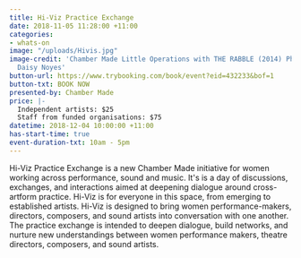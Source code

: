```yaml
---
title: Hi-Viz Practice Exchange
date: 2018-11-05 11:28:00 +11:00
categories:
- whats-on
image: "/uploads/Hivis.jpg"
image-credit: 'Chamber Made Little Operations with THE RABBLE (2014) Photo credit:
  Daisy Noyes'
button-url: https://www.trybooking.com/book/event?eid=432233&bof=1
button-txt: BOOK NOW
presented-by: Chamber Made
price: |-
  Independent artists: $25
  Staff from funded organisations: $75
datetime: 2018-12-04 10:00:00 +11:00
has-start-time: true
event-duration-txt: 10am - 5pm
---
```


Hi-Viz Practice Exchange is a new Chamber Made initiative for women working across performance, sound and music. It's is a day of discussions, exchanges, and interactions aimed at deepening dialogue around cross-artform practice. Hi-Viz is for everyone in this space, from emerging to established artists. Hi-Viz is designed to bring women performance-makers, directors, composers, and sound artists into conversation with one another. The practice exchange is intended to deepen dialogue, build networks, and nurture new understandings between women performance makers, theatre directors, composers, and sound artists. 